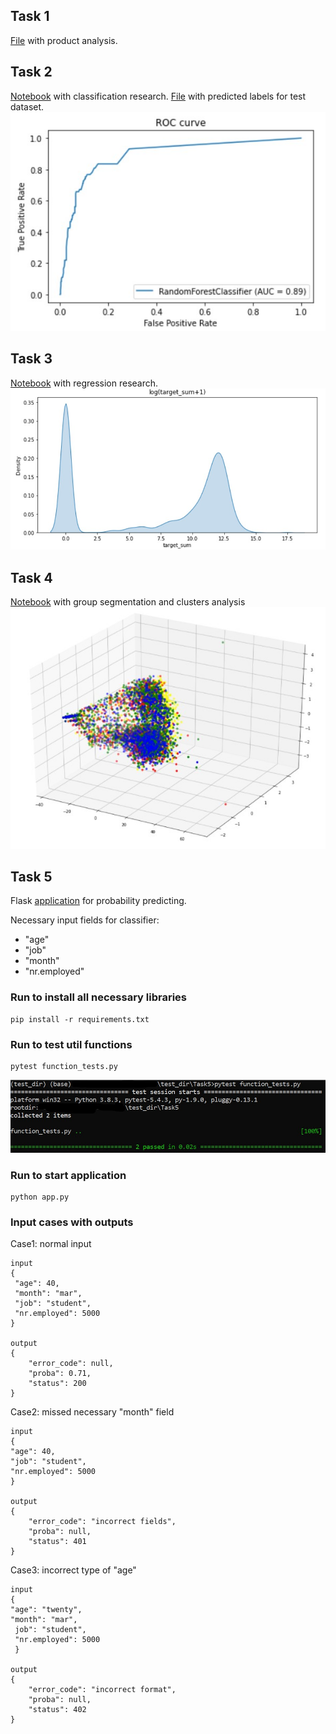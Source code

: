 ## Task 1
[File](https://github.com/IlyaKusakin/FiveTasks/blob/main/Task1_product%20analysis.pdf) with product analysis.
## Task 2
[Notebook](https://github.com/IlyaKusakin/FiveTasks/blob/main/task2/Task2_classification.ipynb) with classification research. 
[File](https://github.com/IlyaKusakin/FiveTasks/blob/main/task2/task2_result.xlsx) with predicted labels for test dataset.
![](https://github.com/IlyaKusakin/FiveTasks/blob/main/Task5/images/ROC_curve.jpg)
## Task 3
[Notebook](https://github.com/IlyaKusakin/FiveTasks/blob/main/Task3_regression.ipynb) with regression research.
![](https://github.com/IlyaKusakin/FiveTasks/blob/main/Task5/images/log_target.jpg)
## Task 4
[Notebook](https://github.com/IlyaKusakin/FiveTasks/blob/main/Task4_segmentation.ipynb) with group segmentation and clusters analysis
![](https://github.com/IlyaKusakin/FiveTasks/blob/main/Task5/images/groups.jpg)
## Task 5
Flask [application](https://github.com/IlyaKusakin/FiveTasks/tree/main/Task5) for probability predicting.

Necessary input fields for classifier:
* "age"
* "job"
* "month"
* "nr.employed"

### Run to install all necessary libraries
```
pip install -r requirements.txt
```
### Run to test util functions
```
pytest function_tests.py
```
![](https://github.com/IlyaKusakin/FiveTasks/blob/main/Task5/images/tests_screen.jpg)
### Run to start application
```
python app.py
```
### Input cases with outputs
Case1: normal input 
```
input
{
 "age": 40, 
 "month": "mar", 
 "job": "student", 
 "nr.employed": 5000
}

output 
{
    "error_code": null,
    "proba": 0.71,
    "status": 200
}
```
Case2: missed necessary "month" field
```
input
{
"age": 40, 
"job": "student", 
"nr.employed": 5000
}

output
{
    "error_code": "incorrect fields",
    "proba": null,
    "status": 401
}
```
Case3: incorrect type of "age"
```
input
{
"age": "twenty",
"month": "mar", 
 job": "student",
 "nr.employed": 5000
 }
 
output
{
    "error_code": "incorrect format",
    "proba": null,
    "status": 402
}
```
